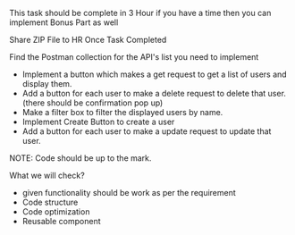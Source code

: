 This task should be complete in 3 Hour if you have a time then you can implement Bonus Part as well

Share ZIP File to HR Once Task Completed

Find the Postman collection for the API's list you need to implement

- Implement a button which makes a get request to get a list of users and display them.
- Add a button for each user to make a delete request to delete that user. (there should be confirmation pop up)
- Make a filter box to filter the displayed users by name.
- Implement Create Button to create a user
- Add a button for each user to make a update request to update that user.

NOTE: Code should be up to the mark.

What we will check?

- given functionality should be work as per the requirement
- Code structure
- Code optimization
- Reusable component
